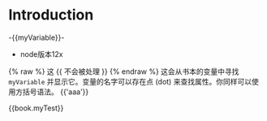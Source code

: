 # Introduction
-{{myVariable}}-
- node版本12x


{% raw %}
  这 {{ 不会被处理 }}
{% endraw %}
这会从书本的变量中寻找 `myVariable` 并显示它。变量的名字可以存在点 (dot) 来查找属性。你同样可以使用方括号语法。
{{'aaa'}}

{{book.myTest}}

